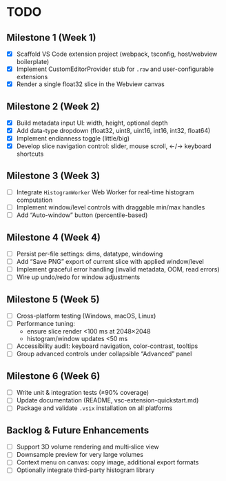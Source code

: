 # TODO

## Milestone 1 (Week 1)
- [x] Scaffold VS Code extension project (webpack, tsconfig, host/webview boilerplate)
- [x] Implement CustomEditorProvider stub for `.raw` and user-configurable extensions
- [x] Render a single float32 slice in the Webview canvas

## Milestone 2 (Week 2)
- [x] Build metadata input UI: width, height, optional depth
- [x] Add data-type dropdown (float32, uint8, uint16, int16, int32, float64)
- [x] Implement endianness toggle (little/big)
- [x] Develop slice navigation control: slider, mouse scroll, ←/→ keyboard shortcuts

## Milestone 3 (Week 3)
- [ ] Integrate `HistogramWorker` Web Worker for real-time histogram computation
- [ ] Implement window/level controls with draggable min/max handles
- [ ] Add “Auto-window” button (percentile-based)

## Milestone 4 (Week 4)
- [ ] Persist per-file settings: dims, datatype, windowing
- [ ] Add “Save PNG” export of current slice with applied window/level
- [ ] Implement graceful error handling (invalid metadata, OOM, read errors)
- [ ] Wire up undo/redo for window adjustments

## Milestone 5 (Week 5)
- [ ] Cross-platform testing (Windows, macOS, Linux)
- [ ] Performance tuning: 
  - ensure slice render <100 ms at 2048×2048  
  - histogram/window updates <50 ms  
- [ ] Accessibility audit: keyboard navigation, color-contrast, tooltips
- [ ] Group advanced controls under collapsible “Advanced” panel

## Milestone 6 (Week 6)
- [ ] Write unit & integration tests (≥90% coverage)
- [ ] Update documentation (README, vsc-extension-quickstart.md)
- [ ] Package and validate `.vsix` installation on all platforms

## Backlog & Future Enhancements
- [ ] Support 3D volume rendering and multi‐slice view
- [ ] Downsample preview for very large volumes
- [ ] Context menu on canvas: copy image, additional export formats
- [ ] Optionally integrate third-party histogram library
